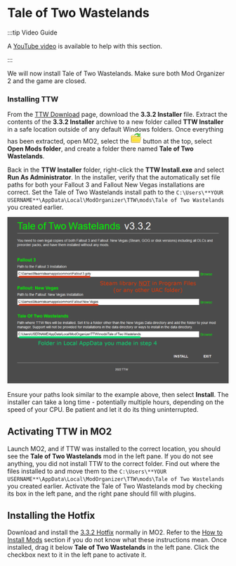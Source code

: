 ﻿# Tale of Two Wastelands

:::tip Video Guide 

A [YouTube video](https://youtu.be/Fb9e4-NDOTM?t=1025) is available to help with this section.

:::

We will now install Tale of Two Wastelands. Make sure both Mod Organizer 2 and the game are closed.

### Installing TTW

From the [TTW Download](https://taleoftwowastelands.com/dl) page, download the **3.3.2 Installer** file.
Extract the contents of the **3.3.2 Installer** archive to a new folder called **TTW Installer** in a safe
location outside of any default Windows folders. Once everything has been extracted, open MO2, select the
![MO2](./img/mo2%20folders.webp) button at the top, select **Open Mods folder**, and create a folder there
named **Tale of Two Wastelands**.

Back in the **TTW Installer** folder, right-click the **TTW Install.exe** and select **Run As Administrator**.
In the installer, verify that the automatically set file paths for both your Fallout 3 and Fallout New Vegas
installations are correct. Set the Tale of Two Wastelands install path to the
`C:\Users\**YOUR USERNAME**\AppData\Local\ModOrganizer\TTW\mods\Tale of Two Wastelands` you created earlier.

![TTW Installer](./img/install.webp)

Ensure your paths look similar to the example above, then select **Install**. The installer can take a long time -
potentially multiple hours, depending on the speed of your CPU. Be patient and let it do its thing uninterrupted.

## Activating TTW in MO2

Launch MO2, and if TTW was installed to the correct location, you should see the **Tale of Two Wastelands** mod
in the left pane. If you do not see anything, you did not install TTW to the correct folder. Find out where the
files installed to and move them to the `C:\Users\**YOUR USERNAME**\AppData\Local\ModOrganizer\TTW\mods\Tale of Two Wastelands`
you created earlier. Activate the Tale of Two Wastelands mod by checking its box in the left pane, and the right
pane should fill with plugins.

## Installing the Hotfix

Download and install the [3.3.2 Hotfix](https://cdn.discordapp.com/attachments/267355049666019329/1003041304252534814/TTW_3.3.2_Hotfix.zip)
normally in MO2. Refer to the [How to Install Mods](./mo2#how-to-install-mods) section if you do not know what these
instructions mean. Once installed, drag it below **Tale of Two Wastelands** in the left pane.
Click the checkbox next to it in the left pane to activate it.
